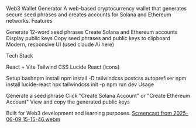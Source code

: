 

Web3 Wallet Generator
A web-based cryptocurrency wallet that generates secure seed phrases and creates accounts for Solana and Ethereum networks.
Features

Generate 12-word seed phrases
Create Solana and Ethereum accounts
Display public keys
Copy seed phrases and public keys to clipboard
Modern, responsive UI (used claude Ai here)

Tech Stack

React + Vite
Tailwind CSS
Lucide React (icons)

Setup
bashnpm install
npm install -D tailwindcss postcss autoprefixer
npm install lucide-react
npx tailwindcss init -p
npm run dev
Usage

Generate a seed phrase
Click "Create Solana Account" or "Create Ethereum Account"
View and copy the generated public keys

Built for Web3 development and learning purposes.
[Screencast from 2025-06-09 15-15-46.webm](https://github.com/user-attachments/assets/78cce56c-48af-4293-b594-2958e101a632)

